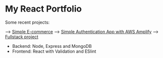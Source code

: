 # My React Portfolio

Some recent projects:

--> [Simple E-commerce](https://github.com/dudzpedra/react-store)
--> [Simple Authentication App with AWS Amplify](https://github.com/dudzpedra/react-aws)
--> [Fullstack project](https://github.com/dudzpedra/react-fullstack)
  - Backend: Node, Express and MongoDB
  - Frontend: React with Validation and ESlint
